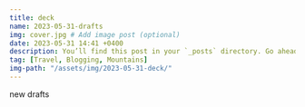 ```yaml
---
title: deck
name: 2023-05-31-drafts
img: cover.jpg # Add image post (optional)
date: 2023-05-31 14:41 +0400
description: You’ll find this post in your `_posts` directory. Go ahead and edit it and re-build the site to see your changes. # Add post description (optional)
tag: [Travel, Blogging, Mountains]
img-path: "/assets/img/2023-05-31-deck/"
---
```


new drafts

